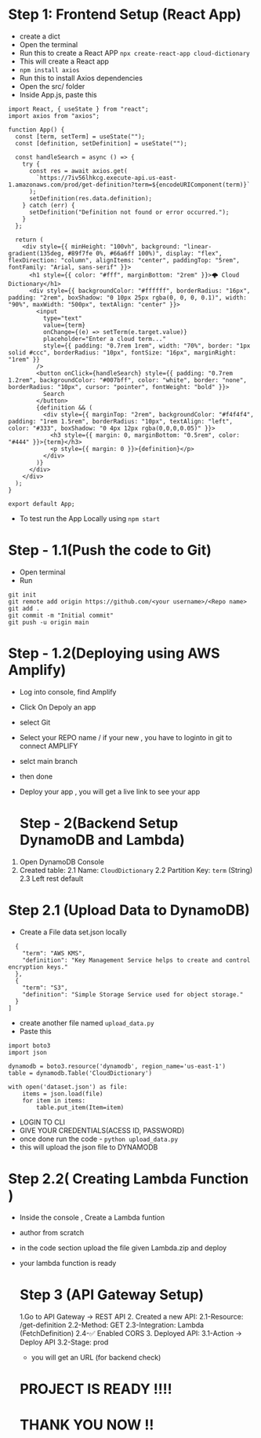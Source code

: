 # Step 1: Frontend Setup (React App) 
- create a dict
- Open the terminal
- Run this to create a React APP ``` npx create-react-app cloud-dictionary ```
- This will create a React app
-  ``` npm install axios ```
-  Run this to install Axios dependencies
-  Open the src/ folder
-  Inside App.js, paste this
```
import React, { useState } from "react";
import axios from "axios";

function App() {
  const [term, setTerm] = useState("");
  const [definition, setDefinition] = useState("");

  const handleSearch = async () => {
    try {
      const res = await axios.get(
        `https://7iv56lhkcg.execute-api.us-east-1.amazonaws.com/prod/get-definition?term=${encodeURIComponent(term)}`
      );
      setDefinition(res.data.definition);
    } catch (err) {
      setDefinition("Definition not found or error occurred.");
    }
  };

  return (
    <div style={{ minHeight: "100vh", background: "linear-gradient(135deg, #89f7fe 0%, #66a6ff 100%)", display: "flex", flexDirection: "column", alignItems: "center", paddingTop: "5rem", fontFamily: "Arial, sans-serif" }}>
      <h1 style={{ color: "#fff", marginBottom: "2rem" }}>🌩️ Cloud Dictionary</h1>
      <div style={{ backgroundColor: "#ffffff", borderRadius: "16px", padding: "2rem", boxShadow: "0 10px 25px rgba(0, 0, 0, 0.1)", width: "90%", maxWidth: "500px", textAlign: "center" }}>
        <input
          type="text"
          value={term}
          onChange={(e) => setTerm(e.target.value)}
          placeholder="Enter a cloud term..."
          style={{ padding: "0.7rem 1rem", width: "70%", border: "1px solid #ccc", borderRadius: "10px", fontSize: "16px", marginRight: "1rem" }}
        />
        <button onClick={handleSearch} style={{ padding: "0.7rem 1.2rem", backgroundColor: "#007bff", color: "white", border: "none", borderRadius: "10px", cursor: "pointer", fontWeight: "bold" }}>
          Search
        </button>
        {definition && (
          <div style={{ marginTop: "2rem", backgroundColor: "#f4f4f4", padding: "1rem 1.5rem", borderRadius: "10px", textAlign: "left", color: "#333", boxShadow: "0 4px 12px rgba(0,0,0,0.05)" }}>
            <h3 style={{ margin: 0, marginBottom: "0.5rem", color: "#444" }}>{term}</h3>
            <p style={{ margin: 0 }}>{definition}</p>
          </div>
        )}
      </div>
    </div>
  );
}

export default App;

```
- To test run the App Locally using  ``` npm start ```

# Step - 1.1(Push the code to Git)

- Open terminal
-  Run
```
git init
git remote add origin https://github.com/<your username>/<Repo name>
git add .
git commit -m "Initial commit"
git push -u origin main
```
# Step - 1.2(Deploying using AWS Amplify)

- Log into console, find Amplify
-  Click On Depoly an app
-  select Git
-  Select your REPO name / if your new , you have to loginto in git to connect AMPLIFY
-  selct main branch
-  then done
-  Deploy your app , you will get a live link to see your app

   # Step - 2(Backend Setup DynamoDB and Lambda)
  1. Open DynamoDB Console
  2. Created table:
      2.1 Name: ```CloudDictionary```
      2.2 Partition Key: ```term``` (String)
      2.3 Left rest default
   # Step 2.1 (Upload Data to DynamoDB)
  - Create a File data set.json locally
```  [
  {
    "term": "AWS KMS",
    "definition": "Key Management Service helps to create and control encryption keys."
  },
  {
    "term": "S3",
    "definition": "Simple Storage Service used for object storage."
  }
]
  ```
- create another file named ```upload_data.py```
- Paste this
```
import boto3
import json

dynamodb = boto3.resource('dynamodb', region_name='us-east-1')
table = dynamodb.Table('CloudDictionary')

with open('dataset.json') as file:
    items = json.load(file)
    for item in items:
        table.put_item(Item=item)
```   
- LOGIN TO CLI
- GIVE YOUR CREDENTIALS(ACESS ID, PASSWORD)
- once done run the code - ``` python upload_data.py ```
- this will upload the json file to DYNAMODB

# Step 2.2( Creating Lambda Function )
- Inside the console , Create a Lambda funtion
- author from scratch
- in the code section upload the file given Lambda.zip and deploy
- your lambda function is ready

  # Step 3 (API Gateway Setup)
  1.Go to  API Gateway → REST API
  2. Created a new API:
  2.1-Resource: /get-definition
  2.2-Method: GET
  2.3-Integration: Lambda (FetchDefinition)
  2.4-✅ Enabled CORS
  3. Deployed API:
  3.1-Action → Deploy API
  3.2-Stage: prod
  - you will get an URL (for backend check)

   # PROJECT IS READY !!!!

   
    # THANK YOU NOW  !! 

   
